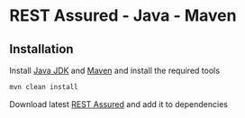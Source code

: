 # REST Assured - Java - Maven
## Installation
Install [Java JDK](https://www.oracle.com/technetwork/java/javase/downloads/index.html) and [Maven](http://maven.apache.org/) and install the required tools

```bash
mvn clean install
```

Download latest [REST Assured](https://mvnrepository.com/artifact/io.rest-assured/rest-assured/5.1.1) and add it to dependencies
